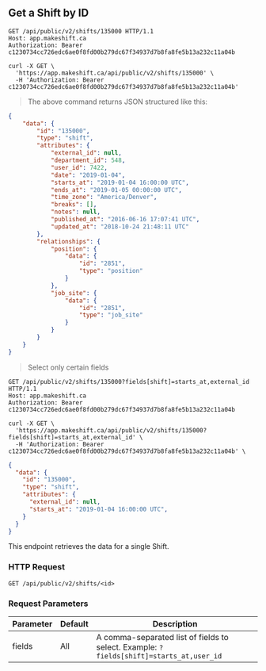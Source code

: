 ## Get a Shift by ID

```http
GET /api/public/v2/shifts/135000 HTTP/1.1
Host: app.makeshift.ca
Authorization: Bearer c1230734cc726edc6ae0f8fd00b279dc67f34937d7b8fa8fe5b13a232c11a04b
```

```shell
curl -X GET \
  'https://app.makeshift.ca/api/public/v2/shifts/135000' \
  -H 'Authorization: Bearer c1230734cc726edc6ae0f8fd00b279dc67f34937d7b8fa8fe5b13a232c11a04b'
```

> The above command returns JSON structured like this:

```json
{
    "data": {
        "id": "135000",
        "type": "shift",
        "attributes": {
            "external_id": null,
            "department_id": 548,
            "user_id": 7422,
            "date": "2019-01-04",
            "starts_at": "2019-01-04 16:00:00 UTC",
            "ends_at": "2019-01-05 00:00:00 UTC",
            "time_zone": "America/Denver",
            "breaks": [],
            "notes": null,
            "published_at": "2016-06-16 17:07:41 UTC",
            "updated_at": "2018-10-24 21:48:11 UTC"
        },
        "relationships": {
            "position": {
                "data": {
                    "id": "2851",
                    "type": "position"
                }
            },
            "job_site": {
                "data": {
                    "id": "2851",
                    "type": "job_site"
                }
            }
        }
    }
}
```

> Select only certain fields

```http
GET /api/public/v2/shifts/135000?fields[shift]=starts_at,external_id HTTP/1.1
Host: app.makeshift.ca
Authorization: Bearer c1230734cc726edc6ae0f8fd00b279dc67f34937d7b8fa8fe5b13a232c11a04b
```

```shell
curl -X GET \
  'https://app.makeshift.ca/api/public/v2/shifts/135000?fields[shift]=starts_at,external_id' \
  -H 'Authorization: Bearer c1230734cc726edc6ae0f8fd00b279dc67f34937d7b8fa8fe5b13a232c11a04b' \
```

```json
{
  "data": {
    "id": "135000",
    "type": "shift",
    "attributes": {
      "external_id": null,
      "starts_at": "2019-01-04 16:00:00 UTC",
    }
  }
}
```

This endpoint retrieves the data for a single Shift.

### HTTP Request

`GET /api/public/v2/shifts/<id>`

### Request Parameters

Parameter | Default | Description
--------- | ------- | -----------
fields | All | A comma-separated list of fields to select. Example: `?fields[shift]=starts_at,user_id`
